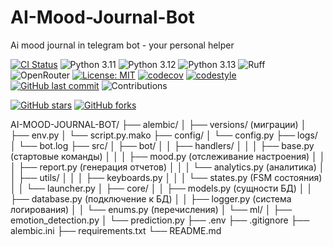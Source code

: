# AI-Mood-Journal-Bot
Ai mood journal in telegram bot - your personal helper

[![CI Status](https://github.com/HoshiBatista/AI-Mood-Journal-Bot/actions/workflows/ci.yml/badge.svg)](https://github.com/HoshiBatista/AI-Mood-Journal-Bot/actions/workflows/ci.yml)
![Python 3.11](https://img.shields.io/badge/Python-3.11-blue.svg)
![Python 3.12](https://img.shields.io/badge/Python-3.12-blue.svg)
![Python 3.13](https://img.shields.io/badge/Python-3.13-blue.svg)
![Ruff](https://img.shields.io/badge/Linter-Ruff-yellow.svg)
![OpenRouter](https://img.shields.io/badge/OpenRouter-API-lightgrey.svg)
[![License: MIT](https://img.shields.io/badge/License-MIT-yellow.svg)](https://opensource.org/licenses/MIT)
[![codecov](https://codecov.io/gh/HoshiBatista/AI-Mood-Journal-Bot/branch/main/graph/badge.svg)](https://codecov.io/gh/HoshiBatista/AI-Mood-Journal-Bot)
[![codestyle](https://img.shields.io/badge/code%20style-black-000000.svg)](https://github.com/psf/black)
[![GitHub last commit](https://img.shields.io/github/last-commit/HoshiBatista/AI-Mood-Journal-Bot.svg)](https://github.com/HoshiBatista/AI-Mood-Journal-Bot/commits/main)
![Contributions](https://img.shields.io/badge/contributions-welcome-brightgreen.svg)

[![GitHub stars](https://img.shields.io/github/stars/HoshiBatista/AI-Mood-Journal-Bot?style=social)](https://github.com/HoshiBatista/AI-Mood-Journal-Bot/stargazers)
[![GitHub forks](https://img.shields.io/github/forks/HoshiBatista/AI-Mood-Journal-Bot?style=social)](https://github.com/HoshiBatista/AI-Mood-Journal-Bot/network/members)


AI-MOOD-JOURNAL-BOT/
├── alembic/
│   ├── versions/ (миграции)
│   ├── env.py
│   └── script.py.mako
├── config/
│   └── config.py
├── logs/
│   └── bot.log
├── src/
│   ├── bot/
│   │   ├── handlers/
│   │   │   ├── base.py (стартовые команды)
│   │   │   ├── mood.py (отслеживание настроения)
│   │   │   ├── report.py (генерация отчетов)
│   │   │   └── analytics.py (аналитика)
│   │   ├── utils/
│   │   │   ├── keyboards.py
│   │   │   └── states.py (FSM состояния)
│   │   └── launcher.py
│   ├── core/
│   │   ├── models.py (сущности БД)
│   │   ├── database.py (подключение к БД)
│   │   ├── logger.py (система логирования)
│   │   └── enums.py (перечисления)
│   └── ml/
│       ├── emotion_detection.py
│       └── prediction.py
├── .env
├── .gitignore
├── alembic.ini
├── requirements.txt
└── README.md
